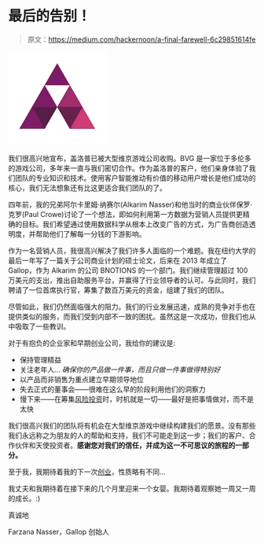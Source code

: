 # 最后的告别！

> 原文：<https://medium.com/hackernoon/a-final-farewell-6c29851614fe>

![](img/34f3011878a6537e5677eef42bc112b8.png)

我们很高兴地宣布，盖洛普已被大型维京游戏公司收购。BVG 是一家位于多伦多的游戏公司，多年来一直与我们密切合作。作为盖洛普的客户，他们亲身体验了我们团队的专业知识和技术。使用客户智能推动有价值的移动用户增长是他们成功的核心，我们无法想象还有比这更适合我们团队的了。

四年前，我的兄弟阿尔卡里姆·纳赛尔(Alkarim Nasser)和他当时的商业伙伴保罗·克罗(Paul Crowe)讨论了一个想法，即如何利用第一方数据为营销人员提供更精确的目标。我们希望通过使用数据科学从根本上改变广告的方式，为广告商创造透明度，并帮助他们了解每一分钱的下游影响。

作为一名营销人员，我很高兴解决了我们许多人面临的一个难题。我在纽约大学的最后一年写了一篇关于公司商业计划的硕士论文，后来在 2013 年成立了 Gallop，作为 Alkarim 的公司 BNOTIONS 的一个部门。我们继续管理超过 100 万美元的支出，推出自助服务平台，并赢得了行业领导者的认可。与此同时，我们聘请了一位首席执行官，筹集了数百万美元的资金，组建了我们的团队。

尽管如此，我们仍然面临强大的阻力。我们的行业发展迅速，成熟的竞争对手也在提供类似的服务，而我们受到内部不一致的困扰。虽然这是一次成功，但我们也从中吸取了一些教训。

对于有抱负的企业家和早期创业公司，我给你的建议是:

*   保持管理精益
*   关注老年人… *确保你的产品做一件事，而且只做一件事做得特别好*
*   以产品而非销售为重点建立早期领导地位
*   失去正式的董事会——很难在这么早的阶段利用他们的洞察力
*   慢下来——在筹集[风险投资](https://hackernoon.com/tagged/venture-capital)时，时机就是一切——最好是把事情做对，而不是太快

我们很高兴我们的团队将有机会在大型维京游戏中继续构建我们的愿景。没有那些我们永远称之为朋友的人的帮助和支持，我们不可能走到这一步；我们的客户、合作伙伴和天使投资者。**感谢您对我们的信任，并成为这一不可思议的旅程的一部分。**

至于我，我期待着我的下一次[创业](https://hackernoon.com/tagged/startup)，性质略有不同…

我丈夫和我期待着在接下来的几个月里迎来一个女婴。我期待着观察她一周又一周的成长。:)

真诚地

Farzana Nasser，Gallop 创始人